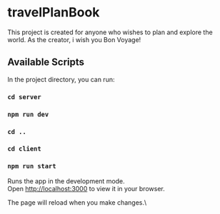# travelPlanBook

This project is created for anyone who wishes to plan and explore the world. As the creator, i wish you Bon Voyage!

## Available Scripts

In the project directory, you can run:

### `cd server`

### `npm run dev`

### `cd ..`

### `cd client`

### `npm run start`

Runs the app in the development mode.\
Open [http://localhost:3000](http://localhost:3000) to view it in your browser.

The page will reload when you make changes.\
